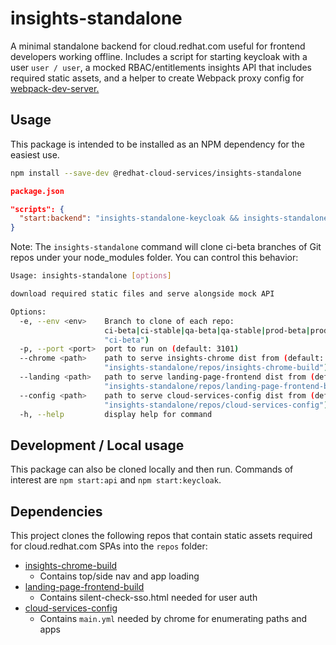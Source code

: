 # insights-standalone

A minimal standalone backend for cloud.redhat.com useful for frontend developers working offline. Includes a script for starting keycloak with a user `user / user`, a mocked RBAC/entitlements insights API that includes required static assets, and a helper to create Webpack proxy config for [webpack-dev-server.](https://webpack.js.org/configuration/dev-server/#devserverproxy)

## Usage

This package is intended to be installed as an NPM dependency for the easiest use.

```sh
npm install --save-dev @redhat-cloud-services/insights-standalone
```

```json
package.json

"scripts": {
  "start:backend": "insights-standalone-keycloak && insights-standalone"
}
```

Note: The `insights-standalone` command will clone ci-beta branches of Git repos under your node_modules folder. You can control this behavior:
```sh
Usage: insights-standalone [options]

download required static files and serve alongside mock API

Options:
  -e, --env <env>    Branch to clone of each repo:
                     ci-beta|ci-stable|qa-beta|qa-stable|prod-beta|prod-stable|nightly-stable (default:
                     "ci-beta")
  -p, --port <port>  port to run on (default: 3101)
  --chrome <path>    path to serve insights-chrome dist from (default:
                     "insights-standalone/repos/insights-chrome-build")
  --landing <path>   path to serve landing-page-frontend dist from (default:
                     "insights-standalone/repos/landing-page-frontend-build")
  --config <path>    path to serve cloud-services-config dist from (default:
                     "insights-standalone/repos/cloud-services-config")
  -h, --help         display help for command
```

## Development / Local usage

This package can also be cloned locally and then run. Commands of interest are `npm start:api` and `npm start:keycloak`.

## Dependencies

This project clones the following repos that contain static assets required for cloud.redhat.com SPAs into the `repos` folder:
  - [insights-chrome-build](https://github.com/RedHatInsights/insights-chrome-build)
    - Contains top/side nav and app loading
  - [landing-page-frontend-build](https://github.com/RedHatInsights/landing-page-frontend-build)
    - Contains silent-check-sso.html needed for user auth
  - [cloud-services-config](https://github.com/RedHatInsights/cloud-services-config)
    - Contains `main.yml` needed by chrome for enumerating paths and apps



